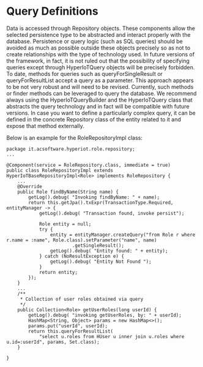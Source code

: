 # Query Definitions [](id=query-definitions)

Data is accessed through Repository objects. These components allow the selected persistence type to be abstracted and interact properly with the database.
Persistence or query logic (such as SQL queries) should be avoided as much as possible outside these objects precisely so as not to create relationships with the type of technology used.
In future versions of the framework, in fact, it is not ruled out that the possibility of specifying queries except through HyperIoTQuery objects will be precisely forbidden. 
To date, methods for queries such as queryForSingleResult or queryForResultList accept a query as a parameter. This approach appears to be not very robust and will need to be revised.
Currently, such methods or finder methods can be leveraged to query the database. 
We recommend always using the HyperIoTQueryBuilder and the HyperIoTQuery class that abstracts the query technology and in fact will be compatible with future versions.
In case you want to define a particularly complex query, it can be defined in the concrete Repository class of the entity related to it and expose that method externally.

Below is an example for the RoleRepositoryImpl class:

```
package it.acsoftware.hyperiot.role.repository;
...

@Component(service = RoleRepository.class, immediate = true)
public class RoleRepositoryImpl extends HyperIoTBaseRepositoryImpl<Role> implements RoleRepository {
    ...    
    @Override
    public Role findByName(String name) {
        getLog().debug( "Invoking findByName: " + name);
        return this.getJpa().txExpr(TransactionType.Required, entityManager -> {
            getLog().debug( "Transaction found, invoke persist");

            Role entity = null;
            try {
                entity = entityManager.createQuery("from Role r where r.name = :name", Role.class).setParameter("name", name)
                        .getSingleResult();
                getLog().debug( "Entity found: " + entity);
            } catch (NoResultException e) {
                getLog().debug( "Entity Not Found ");
            }
            return entity;
        });
    }
    ...
    /**
     * Collection of user roles obtained via query
     */
    public Collection<Role> getUserRoles(long userId) {
        getLog().debug( "invoking getUserRoles, by: " + userId);
        HashMap<String, Object> params = new HashMap<>();
        params.put("userId", userId);
        return this.queryForResultList(
            "select u.roles from HUser u inner join u.roles where u.id=:userId", params, Set.class);
    }

}

```